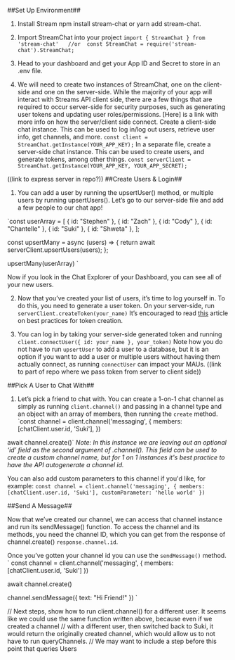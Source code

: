 ##Set Up Environment##
1. Install Stream npm install stream-chat or yarn add stream-chat.
2. Import StreamChat into your project 
`
import { StreamChat } from 'stream-chat'  
//or 
const StreamChat = require('stream-chat').StreamChat;
`
3. Head to your dashboard and get your App ID and Secret to store in an .env file. 

4. We will need to create two instances of StreamChat, one on the client-side and one on the server-side. While the majority of your app will interact with Streams API client side, there are a few things that are required to occur server-side for security purposes, such as generating user tokens and updating user roles/permissions. [Here] is a link with more info on how the server/client side connect. 
Create a client-side chat instance. This can be used to log in/log out users, retrieve user info, get channels, and more. 
`const client = StreamChat.getInstance(YOUR_APP_KEY);`
In a separate file, create a server-side chat instance. This can be used to create users, and generate tokens, among other things.
`const serverClient = StreamChat.getInstance(YOUR_APP_KEY, YOUR_APP_SECRET);`

((link to express server in repo?))
##Create Users & Login##

1. You can add a user by running the upsertUser() method, or multiple users by running upsertUsers(). Let’s go to our server-side file and add a few people to our chat app!
 
`const userArray = [
 { id: "Stephen" },
 { id: "Zach" },
 { id: "Cody" },
 { id: "Chantelle" },
 { id: "Suki" },
 { id: "Shweta" },
];
 
const upsertMany = async (users) => {
 return await serverClient.upsertUsers(users);
};
 
upsertMany(userArray)
`

Now if you look in the Chat Explorer of your Dashboard, you can see all of your new users. 
 
 
2. Now that you’ve created your list of users, it’s time to log yourself in. To do this, you need to generate a user token. On your server-side, run `serverClient.createToken(your_name)`
It’s encouraged to read [this](https://getstream.zendesk.com/hc/en-us/articles/360060576774-Token-Creation-Best-Practices) article on best practices for token creation. 
 
 
3. You can log in by taking your server-side generated token and running `client.connectUser({ id: your_name }, your_token)`
Note how you do not have to run `upsertUser` to add a user to a database, but it is an option if you want to add a user or multiple users without having them actually connect, as running `connectUser` can impact your MAUs.
((link to part of repo where we pass token from server to client side))


##Pick A User to Chat With##
1. Let’s pick a friend to chat with. You can create a 1-on-1 chat channel as simply as running `client.channel()` and passing in a channel type and an object with an array of members, then running the `create` method.
`const channel = client.channel('messaging', {
 members: [chatClient.user.id, 'Suki'],
})
 
await channel.create()`
*Note: In this instance we are leaving out an optional ‘id’ field as the second argument of .channel(). This field can be used to create a custom channel name, but for 1 on 1 instances it's best practice to have the API autogenerate a channel id.*

You can also add custom parameters to this channel if you'd like, for example:
`
const channel = client.channel('messaging', {
 members: [chatClient.user.id, 'Suki'],
 customParameter: 'hello world'
})
`

##Send A Message##

Now that we’ve created our channel, we can access that channel instance and run its sendMessage() function. To access the channel and its methods, you need the channel ID, which you can get
from the response of channel.create() `response.channel.id`.  

Once you’ve gotten your channel id you can use the `sendMessage()` method. 
`
const channel = client.channel('messaging', {
 members: [chatClient.user.id, 'Suki']
})
 
await channel.create()

channel.sendMessage({ text: "Hi Friend!" })
`

// Next steps, show how to run client.channel() for a different user. It seems like we could use the same function written above, because even if we created a channel
// with a different user, then switched back to Suki, it would return the originally created channel, which would allow us to not have to run queryChannels.
// We may want to include a step before this point that queries Users

